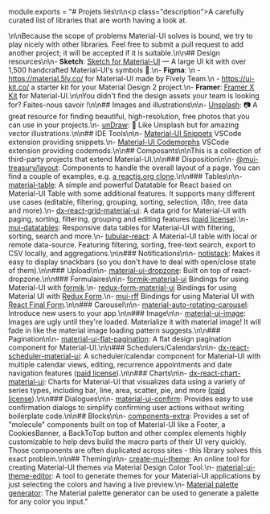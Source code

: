 module.exports = "# Projets liés\n\n<p class=\"description\">A carefully curated list of libraries that are worth having a look at.</p>\n\nBecause the scope of problems Material-UI solves is bound, we try to play nicely with other libraries. Feel free to submit a pull request to add another project; it will be accepted if it is suitable.\n\n## Design resources\n\n- **Sketch**: [Sketch for Material-UI](https://themes.material-ui.com/themes/sketch-react/) — A large UI kit with over 1,500 handcrafted Material-UI's symbols 💎.\n- **Figma**: \n  - https://material.5ly.co/ for Material-UI made by Fively Team.\n  - https://ui-kit.co/ a starter kit for your Material Design 2 project.\n- **Framer**: [Framer X Kit](https://packages.framer.com/package/material-ui/material-ui) for Material-UI.\n\nYou didn't find the design assets your team is looking for? Faites-nous savoir !\n\n## Images and illustrations\n\n- [Unsplash](https://unsplash.com): 📷 A great resource for finding beautiful, high-resolution, free photos that you can use in your projects.\n- [unDraw](https://undraw.co/): 📐 Like Unsplash but for amazing vector illustrations.\n\n## IDE Tools\n\n- [Material-UI Snippets](https://marketplace.visualstudio.com/items?itemName=vscodeshift.material-ui-snippets) VSCode extension providing snippets.\n- [Material-UI Codemorphs](https://marketplace.visualstudio.com/items?itemName=vscodeshift.material-ui-codemorphs) VSCode extension providing codemods.\n\n## Composants\n\nThis is a collection of third-party projects that extend Material-UI.\n\n### Disposition\n\n- [@mui-treasury/layout](https://mui-treasury.com/layout): Components to handle the overall layout of a page. You can find a couple of examples, e.g. [a reactjs.org clone](https://mui-treasury.com/layout/clones/reactjs).\n\n### Tables\n\n- [material-table](https://github.com/mbrn/material-table): A simple and powerful Datatable for React based on Material-UI Table with some additional features. It supports many different use cases (editable, filtering, grouping, sorting, selection, i18n, tree data and more).\n- [dx-react-grid-material-ui](https://devexpress.github.io/devextreme-reactive/react/grid/): A data grid for Material-UI with paging, sorting, filtering, grouping and editing features ([paid license](https://js.devexpress.com/licensing/)).\n- [mui-datatables](https://github.com/gregnb/mui-datatables): Responsive data tables for Material-UI with filtering, sorting, search and more.\n- [tubular-react](https://github.com/unosquare/tubular-react): A Material-UI table with local or remote data-source. Featuring filtering, sorting, free-text search, export to CSV locally, and aggregations.\n\n### Notifications\n\n- [notistack](https://github.com/iamhosseindhv/notistack): Makes it easy to display snackbars (so you don't have to deal with open/close state of them).\n\n### Upload\n\n- [material-ui-dropzone](https://github.com/Yuvaleros/material-ui-dropzone): Built on top of react-dropzone.\n\n### Formulaires\n\n- [formik-material-ui](https://github.com/stackworx/formik-material-ui) Bindings for using Material-UI with [formik](https://jaredpalmer.com/formik).\n- [redux-form-material-ui](https://github.com/erikras/redux-form-material-ui) Bindings for using Material UI with [Redux Form](https://redux-form.com/).\n- [mui-rff](https://github.com/lookfirst/mui-rff) Bindings for using Material UI with [React Final Form](https://final-form.org/react).\n\n### Carousel\n\n- [material-auto-rotating-carousel](https://mui.wertarbyte.com/#material-auto-rotating-carousel): Introduce new users to your app.\n\n### Image\n\n- [material-ui-image](https://mui.wertarbyte.com/#material-ui-image): Images are ugly until they're loaded. Materialize it with material image! It will fade in like the material image loading pattern suggests.\n\n### Pagination\n\n- [material-ui-flat-pagination](https://github.com/szmslab/material-ui-flat-pagination): A flat design pagination component for Material-UI.\n\n### Schedulers/Calendars\n\n- [dx-react-scheduler-material-ui](https://devexpress.github.io/devextreme-reactive/react/scheduler/): A scheduler/calendar component for Material-UI with multiple calendar views, editing, recurrence appointments and date navigation features ([paid license](https://js.devexpress.com/licensing/)).\n\n### Charts\n\n- [dx-react-chart-material-ui](https://devexpress.github.io/devextreme-reactive/react/chart/): Charts for Material-UI that visualizes data using a variety of series types, including bar, line, area, scatter, pie, and more ([paid license](https://js.devexpress.com/licensing/)).\n\n### Dialogues\n\n- [material-ui-confirm](https://github.com/jonatanklosko/material-ui-confirm): Provides easy to use confirmation dialogs to simplify confirming user actions without writing boilerplate code.\n\n## Blocks\n\n- [components-extra](https://github.com/alexandre-lelain/components-extra): Provides a set of \"molecule\" components built on top of Material-UI like a Footer, a CookiesBanner, a BackToTop button and other complex elements highly customizable to help devs build the macro parts of their UI very quickly. Those components are often duplicated across sites - this library solves this exact problem.\n\n## Theming\n\n- [create-mui-theme](https://react-theming.github.io/create-mui-theme/): An online tool for creating Material-UI themes via Material Design Color Tool.\n- [material-ui-theme-editor](https://in-your-saas.github.io/material-ui-theme-editor/): A tool to generate themes for your Material-UI applications by just selecting the colors and having a live preview.\n- [Material palette generator](https://material.io/inline-tools/color/): The Material palette generator can be used to generate a palette for any color you input."